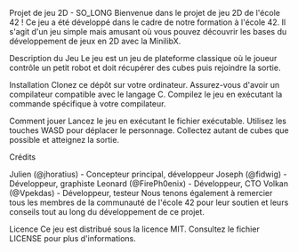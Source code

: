 Projet de jeu 2D - SO_LONG
Bienvenue dans le projet de jeu 2D de l'école 42 ! Ce jeu a été développé dans le cadre de notre formation à l'école 42. Il s'agit d'un jeu simple mais amusant où vous pouvez découvrir les bases du développement de jeux en 2D avec la MinilibX.

Description du Jeu
Le jeu est un jeu de plateforme classique où le joueur contrôle un petit robot et doit récupérer des cubes puis rejoindre la sortie.

Installation
Clonez ce dépôt sur votre ordinateur.
Assurez-vous d'avoir un compilateur compatible avec le langage C.
Compilez le jeu en exécutant la commande spécifique à votre compilateur.

Comment jouer
Lancez le jeu en exécutant le fichier exécutable.
Utilisez les touches WASD pour déplacer le personnage.
Collectez autant de cubes que possible et atteignez la sortie.

Crédits

Julien (@jhoratius) - Concepteur principal, développeur
Joseph (@fidwig) - Développeur, graphiste
Leonard (@FirePh0enix) - Développeur, CTO
Volkan (@Vpekdas) - Développeur, testeur
Nous tenons également à remercier tous les membres de la communauté de l'école 42 pour leur soutien et leurs conseils tout au long du développement de ce projet.

Licence
Ce jeu est distribué sous la licence MIT. Consultez le fichier LICENSE pour plus d'informations.

